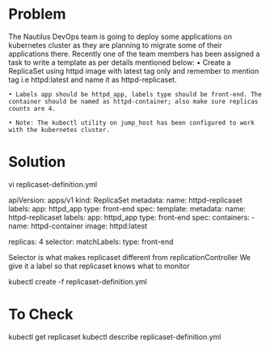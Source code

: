 # Problem
The Nautilus DevOps team is going to deploy some applications on kubernetes cluster as they are planning to migrate some of their applications there. Recently one of the team members has been assigned a task to write a template as per details mentioned below:
	• Create a ReplicaSet using httpd image with latest tag only and remember to mention tag i.e httpd:latest and name it as httpd-replicaset.

	• Labels app should be httpd_app, labels type should be front-end. The container should be named as httpd-container; also make sure replicas counts are 4.

	• Note: The kubectl utility on jump_host has been configured to work with the kubernetes cluster.

# Solution
vi replicaset-definition.yml

apiVersion: apps/v1
kind: ReplicaSet
metadata:
  name: httpd-replicaset
  labels:
    app: httpd_app
    type: front-end
spec:
  template:
    metadata:
      name: httpd-replicaset
      labels:
        app: httpd_app
        type: front-end
    spec:
      containers:
      - name: httpd-container
        image: httpd:latest


  replicas: 4
  selector:
    matchLabels:
      type: front-end


Selector is what makes replicaset different from replicationController
We give it a label so that replicaset knows what to monitor

kubectl create -f replicaset-definition.yml

# To Check
kubectl get replicaset
kubectl describe replicaset-definition.yml

